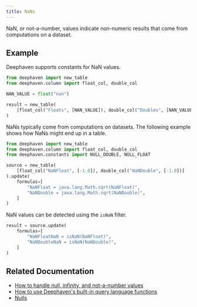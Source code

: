 ```yaml
---
title: NaNs
---
```


NaN, or not-a-number, values indicate non-numeric results that come from computations on a dataset.

## Example

Deephaven supports constants for NaN values.

```python
from deephaven import new_table
from deephaven.column import float_col, double_col

NAN_VALUE = float("nan")

result = new_table(
    [float_col("Floats", [NAN_VALUE]), double_col("Doubles", [NAN_VALUE])]
)
```

NaNs typically come from computations on datasets. The following example shows how NaNs might end up in a table.

```python test-set=1
from deephaven import new_table
from deephaven.column import float_col, double_col
from deephaven.constants import NULL_DOUBLE, NULL_FLOAT

source = new_table(
    [float_col("NaNFloat", [-1.0]), double_col("NaNDouble", [-1.0])]
).update(
    formulas=[
        "NaNFloat = java.lang.Math.sqrt(NaNFloat)",
        "NaNDouble = java.lang.Math.sqrt(NaNDouble)",
    ]
)
```

NaN values can be detected using the `isNaN` filter.

```python test-set=1
result = source.update(
    formulas=[
        "NaNFloatNaN = isNaN(NaNFloat)",
        "NaNDoubleNaN = isNaN(NaNDouble)",
    ]
)
```

## Related Documentation

- [How to handle null, infinity, and not-a-number values](../../../how-to-guides/handle-null-inf-nan.md)
- [How to use Deephaven's built-in query language functions](../../../how-to-guides/query-language-functions.md)
- [Nulls](./nulls.md)
